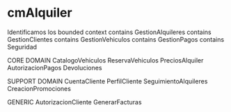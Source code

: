 # cmAlquiler
Identificamos los bounded context
contains GestionAlquileres
contains GestionClientes
contains GestionVehiculos
contains GestionPagos
contains Seguridad

CORE DOMAIN
CatalogoVehiculos
ReservaVehiculos
PreciosAlquiler
AutorizacionPagos
Devoluciones

SUPPORT DOMAIN
CuentaCliente
PerfilCliente
SeguimientoAlquileres
CreacionPromociones

GENERIC
AutorizacionCliente
GenerarFacturas
